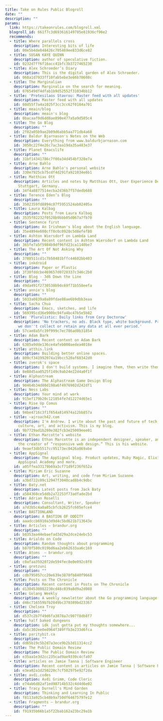 ```yaml
---
title: Take on Rules Public Blogroll
date: ""
description: ""
params:
  link: https://takeonrules.com/blogroll.xml
  blogroll_id: 661f7c3d693616149785e81936cf96e2
  recommends:
  - title: Where parallels cross
    description: Interesting bits of life
    id: 00e5b4de048426c705469ee833d6ce82
  - title: SUSAN KAYE QUINN
    description: author of speculative fiction.
    id: 0232d7ff6f16acc41bfc3b3727465230
  - title: Alex Schroeder’s Diary
    description: This is the digital garden of Alex Schroeder.
    id: 068a1d7933ff10fab5ebe3e66b70608c
  - title: The Marginalian
    description: Marginalia on the search for meaning.
    id: 076549df4dfab1b9d52552f31034bb12
  - title: 'Protesilaos Stavrou: Master feed with all updates'
    description: Master feed with all updates
    id: 08d55f7a4a1025f3cc3cc62f0184a701
  - title: meain/blog
    description: meain's blog
    id: 0bacaaf0d6dd8ae890e477a5a9d505c4
  - title: The Go Blog
    description: ""
    id: 2f02a05b9ae2b09d6abb5aa771db4a68
  - title: Baldur Bjarnason's Notes on the Web
    description: Everything from www.baldurbjarnason.com
    id: 3050c22f4e26c7ac3aa19da35a483e37
  - title: Planet Emacslife
    description: ""
    id: 31bf14341786c7f00a34d454bf328e7a
  - title: Arne Bahlo
    description: Arne Bahlo's personal website
    id: 330e7925cb75cdf4d291fa921034e6b1
  - title: Matthias Ott
    description: Articles and notes by Matthias Ott, User Experience Designer from
      Stuttgart, Germany.
    id: 34f4a8877514ecba2d36b7f57dedb688
  - title: Terence Eden’s Blog
    description: ""
    id: 3502359fd8894c87f5951524ab02405a
  - title: Laura Kalbag
    description: Posts from Laura Kalbag
    id: 3535f02232f0528b9bbb05d067a7fb70
  - title: Sentence first
    description: An Irishman's blog about the English language.
    id: 35e4894e600cff8c0c0928c5d8efef80
  - title: Ashton Wiersdorf on Lambda Land
    description: Recent content in Ashton Wiersdorf on Lambda Land
    id: 365fe7a5f5984b9df96fd23ca1140be7
  - title: The Art Of Not Asking Why
    description: ""
    id: 3788511cd1c7b58481bffc44602bb403
  - title: inkdroid
    description: Paper or Plastic
    id: 3f30fddcbe469657d0728337c346c2b0
  - title: Blog - 3d6 Down the Line
    description: ""
    id: 49da491f2730538b9dc69f71b558eefa
  - title: annie's blog
    description: ""
    id: 5033a0839a0a89fdae88ae6b9dbb3eaa
  - title: Sacha Chua
    description: Emacs, sketches, and life
    id: 569395cd36e900bc94fa4bc47b5e5b82
  - title: 'Pluralistic: Daily links from Cory Doctorow'
    description: 'No trackers, no ads. Black type, white background. Privacy policy:
      we don''t collect or retain any data at all ever period.'
    id: 57cae8a5fc39f999c7ec786ad0b31854
  - title: Adam Bark
    description: Recent content on Adam Bark
    id: 6305a9dde136ce4afeb000aedea4018e
  - title: atthis.link
    description: Building better online spaces.
    id: 809cf341992074a19bcc520af68342d0
  - title: zverok's space
    description: I don't build systems. I imagine them, then write them.
    id: 8e08d5aa0525f149c9ab24e22d4a0f1f
  - title: Alphastream
    description: The Alphastream Game Design Blog
    id: 90464b34d80d198a6f4976902d242df1
  - title: Ness Labs
    description: Your mind at work
    id: 915ef179b20c121854fe7d12274d65e1
  - title: Rise Up Comus
    description: ""
    id: 94be4716c3f1f654a814974a12bb857a
  - title: ~ajroach42.com
    description: I'm Andrew. I write about the past and future of tech, music, media,
      culture, art, and activism. This is my blog.
    id: 9b7729ad1b280e382fcb3e25009eee01
  - title: Ethan Marcotte’s website
    description: Ethan Marcotte is an independent designer, speaker, and author, and
      the creator of “responsive web design.” This is his website.
    id: 9eaef3db5517cc95173ec0426a869abe
  - title: AppSignal
    description: The AppSignal blog. Product updates, Ruby Magic, Elixir Alchemy,
      AppSignal Academy and more.
    id: a05ffea33179b69a3cf71d9f236f652a
  - title: Miriam Eric Suzanne
    description: Art, writing, and code from Miriam Suzanne
    id: a3bd722c09c12947f3040cad8b4c9dbc
  - title: Baty.net
    description: Latest posts from Jack Baty
    id: a584360ce5ddb2a72253f73adfade2bd
  - title: Adrian Roselli
    description: Consultant, Writer, Speaker
    id: a7d3b5c4a0a85cbfcb2625fc605efce4
  - title: BASTIONLAND
    description: A BASTION OF ODDITY
    id: aaadccb6910a3d9d4c5bd621b713643e
  - title: Articles — brandur.org
    description: ""
    id: b8353aa44ebaefad3d29a2dce24ebc53
  - title: Arialdo on Code
    description: Random thoughts about programming
    id: b870f580c019bd6aa2eb62633aa6c169
  - title: Atoms  — brandur.org
    description: ""
    id: c0afaa3592072de594fec8e0e092c8f8
  - title: gretzuni
    description: ""
    id: cdb795057cc20e639e3870fb840f9668
  - title: Posts on The Chronicle
    description: Recent content in Posts on The Chronicle
    id: d1304538082230cd48c039a8d9a2d088
  - title: Golang Weekly
    description: A weekly newsletter about the Go programming language
    id: d46c716559b7b2849bc370389bd23367
  - title: Chelsea Troy
    description: ""
    id: d537c2b7f49d6fa3878a7c907f8db8f7
  - title: half baked dungeons
    description: idk just gotta put my thoughts somewhere...
    id: da5c302ee0ed964f389ffb3e233d6fca
  - title: paritybit.ca
    description: ""
    id: dd65b19c5b2d7a3ece9b2b3d11314cc2
  - title: The Public Domain Review
    description: The Public Domain Review
    id: e35aa1e3d2cc235cad9ae9339c4cfa97
  - title: articles on Jamie Tanna | Software Engineer
    description: Recent content in articles on Jamie Tanna | Software Engineer
    id: e3ea02a1d250220c7cf502975e92f2da
  - title: avdi.codes
    description: Avdi Grimm, Code Cleric
    id: e74ab6d82af1ed98714b532c4d4d6e02
  - title: Tracy Durnell's Mind Garden
    description: Thinking and Learning In Public
    id: f8113a925cb48b9a750df64675797e12
  - title: Fragments — brandur.org
    description: ""
    id: f91935b66b1a5f22bab162a23bc29a1b
---
```

